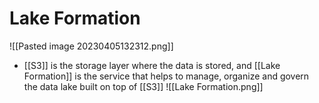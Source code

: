 # Lake Formation
![[Pasted image 20230405132312.png]]
- [[S3]] is the storage layer where the data is stored, and [[Lake Formation]] is the service that helps to manage, organize and govern the data lake built on top of [[S3]]
![[Lake Formation.png]]
